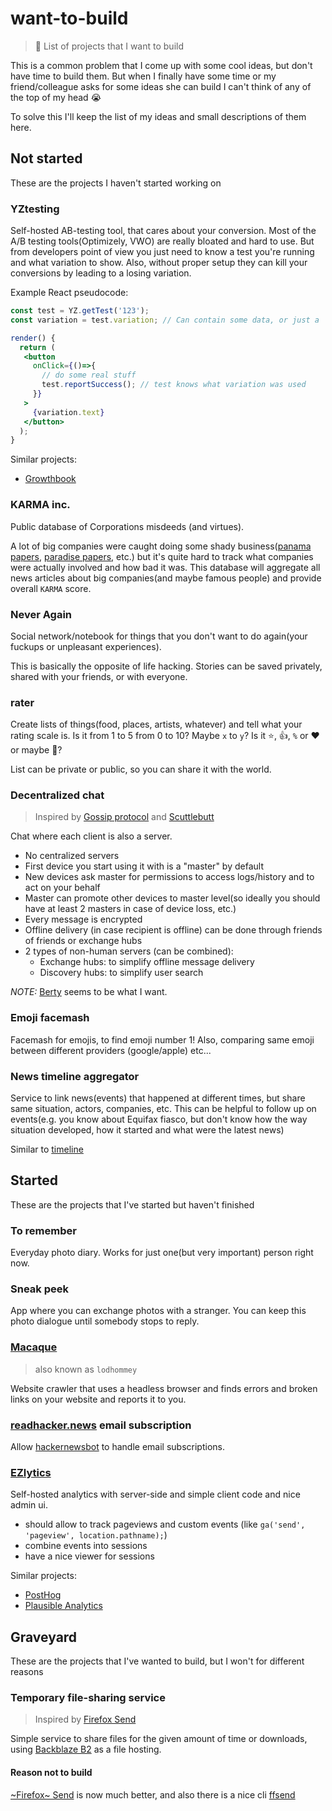 # want-to-build
> :scroll: List of projects that I want to build

This is a common problem that I come up with some cool ideas, but don't have time to build them. But when I finally have some time or my friend/colleague asks for some ideas she can build I can't think of any of the top of my head 😭

To solve this I'll keep the list of my ideas and small descriptions of them here.

## Not started

These are the projects I haven't started working on

### YZtesting

Self-hosted AB-testing tool, that cares about your conversion. Most of the A/B testing tools(Optimizely, VWO) are really bloated and hard to use. But from developers point of view you just need to know a test you're running and what variation to show. Also, without proper setup they can kill your conversions by leading to a losing variation.

Example React pseudocode:

```jsx
const test = YZ.getTest('123');
const variation = test.variation; // Can contain some data, or just a `variation.id` can be used to decide what to render

render() {
  return (
   <button
     onClick={()=>{
       // do some real stuff
       test.reportSuccess(); // test knows what variation was used
     }}
   >
     {variation.text}
   </button>
  );
}

```

Similar projects:

 - [Growthbook](https://github.com/growthbook/growthbook)

### KARMA inc.

Public database of Corporations misdeeds (and virtues).

A lot of big companies were caught doing some shady business([panama papers](http://panamapapers.sueddeutsche.de/en/), [paradise papers](https://www.icij.org/investigations/paradise-papers/), etc.) but it's quite hard to track what companies were actually involved and how bad it was. This database will aggregate all news articles about big companies(and maybe famous people) and provide overall `KARMA` score.

### Never Again

Social network/notebook for things that you don't want to do again(your fuckups or unpleasant experiences).

This is basically the opposite of life hacking. Stories can be saved privately, shared with your friends, or with everyone.

### rater

Create lists of things(food, places, artists, whatever) and tell what your rating scale is. Is it from 1 to 5 from 0 to 10? Maybe `x` to `y`? Is it ⭐️, 👍, `%` or ❤️ or maybe 💩?

List can be private or public, so you can share it with the world.

### Decentralized chat

> Inspired by [Gossip protocol](https://en.wikipedia.org/wiki/Gossip_protocol) and [Scuttlebutt](https://github.com/ssbc)

Chat where each client is also a server.

 - No centralized servers
 - First device you start using it with is a "master" by default
 - New devices ask master for permissions to access logs/history and to act on your behalf
 - Master can promote other devices to master level(so ideally you should have at least 2 masters in case of device loss, etc.)
 - Every message is encrypted
 - Offline delivery (in case recipient is offline) can be done through friends of friends or exchange hubs
 - 2 types of non-human servers (can be combined):
   - Exchange hubs: to simplify offline message delivery
   - Discovery hubs: to simplify user search
   
*NOTE:* [Berty](https://berty.tech) seems to be what I want.

### Emoji facemash
Facemash for emojis, to find emoji number 1! Also, comparing same emoji between different providers (google/apple) etc...

### News timeline aggregator
Service to link news(events) that happened at different times, but share same situation, actors, companies, etc.
This can be helpful to follow up on events(e.g. you know about Equifax fiasco, but don't know how the way situation developed, how it started and what were the latest news)

Similar to [timeline](https://itunes.apple.com/us/app/timeline-news-in-context/id948867534)


## Started

These are the projects that I've started but haven't finished

### To remember

Everyday photo diary. Works for just one(but very important) person right now.

### Sneak peek

App where you can exchange photos with a stranger. You can keep this photo dialogue until somebody stops to reply.

### [Macaque](https://github.com/phil-r/macaque)
> also known as `lodhommey`

Website crawler that uses a headless browser and finds errors and broken links on your website and reports it to you.

### [readhacker.news](https://readhacker.news/) email subscription

Allow [hackernewsbot](https://github.com/phil-r/hackernewsbot) to handle email subscriptions.

### [EZlytics](https://github.com/phil-r/ezlytics)

Self-hosted analytics with server-side and simple client code and nice admin ui.

 - should allow to track pageviews and custom events (like `ga('send', 'pageview', location.pathname);`)
 - combine events into sessions
 - have a nice viewer for sessions

Similar projects:

 - [PostHog](https://github.com/PostHog/posthog)
 - [Plausible Analytics](https://github.com/plausible/analytics)

## Graveyard

These are the projects that I've wanted to build, but I won't for different reasons

### Temporary file-sharing service

> Inspired by [Firefox Send](https://github.com/mozilla/send)

Simple service to share files for the given amount of time or downloads, using [Backblaze B2](https://www.backblaze.com/b2/cloud-storage.html) as a file hosting.

#### Reason not to build

 [~Firefox~ Send](https://github.com/timvisee/send) is now much better, and also there is a nice cli [ffsend](https://github.com/timvisee/ffsend)




